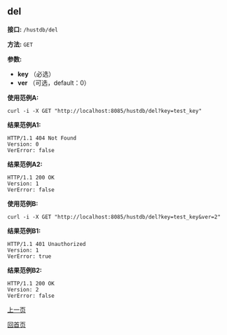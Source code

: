 ## del ##

**接口:** `/hustdb/del`

**方法:** `GET`

**参数:** 

*  **key** （必选）  
*  **ver** （可选，default：0）  


**使用范例A:**

    curl -i -X GET "http://localhost:8085/hustdb/del?key=test_key"

**结果范例A1:**

	HTTP/1.1 404 Not Found
	Version: 0
	VerError: false
		
**结果范例A2:**

	HTTP/1.1 200 OK
	Version: 1
	VerError: false

**使用范例B:**

    curl -i -X GET "http://localhost:8085/hustdb/del?key=test_key&ver=2"

**结果范例B1:**

	HTTP/1.1 401 Unauthorized
	Version: 1
	VerError: true

**结果范例B2:**

	HTTP/1.1 200 OK
	Version: 2
	VerError: false

[上一页](../hustdb.md)

[回首页](../../../index.md)